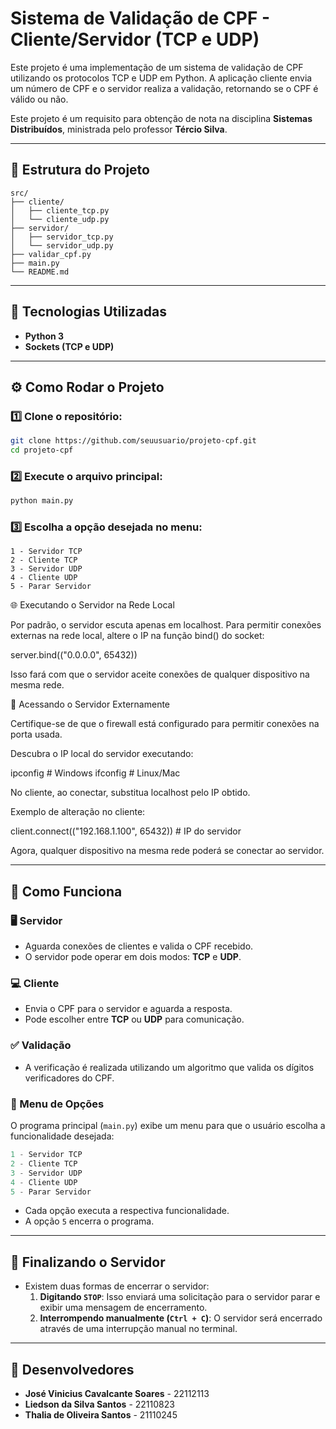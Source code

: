 # Sistema de Validação de CPF - Cliente/Servidor (TCP e UDP)

Este projeto é uma implementação de um sistema de validação de CPF utilizando os protocolos TCP e UDP em Python.
A aplicação cliente envia um número de CPF e o servidor realiza a validação, retornando se o CPF é válido ou não.

Este projeto é um requisito para obtenção de nota na disciplina **Sistemas Distribuídos**, ministrada pelo professor **Tércio Silva**.

---

## 📂 Estrutura do Projeto
```
src/
├── cliente/
│   ├── cliente_tcp.py
│   └── cliente_udp.py
├── servidor/
│   ├── servidor_tcp.py
│   └── servidor_udp.py
├── validar_cpf.py
├── main.py
└── README.md
```

---

## 🚀 Tecnologias Utilizadas
- **Python 3**
- **Sockets (TCP e UDP)**

---

## ⚙️ Como Rodar o Projeto
### 1️⃣ Clone o repositório:
```sh
git clone https://github.com/seuusuario/projeto-cpf.git
cd projeto-cpf
```
### 2️⃣ Execute o arquivo principal:
```sh
python main.py
```
### 3️⃣ Escolha a opção desejada no menu:
```
1 - Servidor TCP
2 - Cliente TCP
3 - Servidor UDP
4 - Cliente UDP
5 - Parar Servidor
```
🌐 Executando o Servidor na Rede Local

Por padrão, o servidor escuta apenas em localhost. Para permitir conexões externas na rede local, altere o IP na função bind() do socket:

server.bind(("0.0.0.0", 65432))

Isso fará com que o servidor aceite conexões de qualquer dispositivo na mesma rede.

🔗 Acessando o Servidor Externamente

Certifique-se de que o firewall está configurado para permitir conexões na porta usada.

Descubra o IP local do servidor executando:

ipconfig # Windows
ifconfig # Linux/Mac

No cliente, ao conectar, substitua localhost pelo IP obtido.

Exemplo de alteração no cliente:

client.connect(("192.168.1.100", 65432))  # IP do servidor

Agora, qualquer dispositivo na mesma rede poderá se conectar ao servidor.

---

## 📝 Como Funciona
### 🖥️ Servidor
- Aguarda conexões de clientes e valida o CPF recebido.
- O servidor pode operar em dois modos: **TCP** e **UDP**.

### 💻 Cliente
- Envia o CPF para o servidor e aguarda a resposta.
- Pode escolher entre **TCP** ou **UDP** para comunicação.

### ✅ Validação
- A verificação é realizada utilizando um algoritmo que valida os dígitos verificadores do CPF.

### 📜 Menu de Opções
O programa principal (`main.py`) exibe um menu para que o usuário escolha a funcionalidade desejada:
```python
1 - Servidor TCP
2 - Cliente TCP
3 - Servidor UDP
4 - Cliente UDP
5 - Parar Servidor
```
- Cada opção executa a respectiva funcionalidade.
- A opção `5` encerra o programa.

---

## 🚩 Finalizando o Servidor
- Existem duas formas de encerrar o servidor:
  1. **Digitando `STOP`**: Isso enviará uma solicitação para o servidor parar e exibir uma mensagem de encerramento.
  2. **Interrompendo manualmente (`Ctrl + C`)**: O servidor será encerrado através de uma interrupção manual no terminal.

---

## 👥 Desenvolvedores
- **José Vinicius Cavalcante Soares** - 22112113
- **Liedson da Silva Santos** - 22110823
- **Thalia de Oliveira Santos** - 21110245
